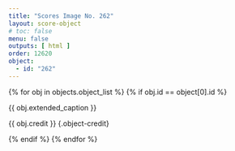 ```yaml
---
title: "Scores Image No. 262"
layout: score-object
# toc: false
menu: false
outputs: [ html ]
order: 12620
object:
  - id: "262"
---
```


{% for obj in objects.object_list %}
{% if obj.id == object[0].id %}

{{ obj.extended_caption }}

{{ obj.credit }} {.object-credit}

{% endif %}
{% endfor %}
